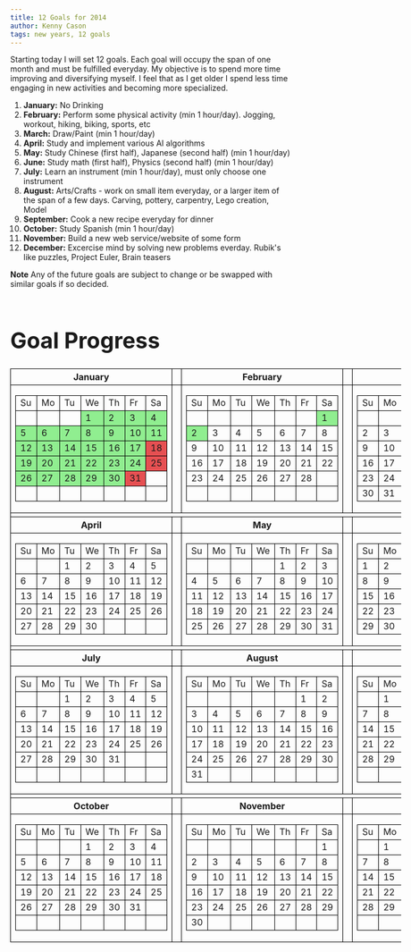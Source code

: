 ```yaml
---
title: 12 Goals for 2014
author: Kenny Cason
tags: new years, 12 goals
---
```


Starting today I will set 12 goals. Each goal will occupy the span of one month and must be fulfilled everyday. My objective is to spend more time improving and diversifying myself. I feel that as I get older I spend less time engaging in new activities and becoming more specialized.

<ol>
	<li><b>January:</b> No Drinking</li>
	<li><b>February:</b> Perform some physical activity (min 1 hour/day). Jogging, workout, hiking, biking, sports, etc</li>
	<li><b>March:</b> Draw/Paint (min 1 hour/day)</li>
	<li><b>April:</b> Study and implement various AI algorithms</li>
	<li><b>May:</b> Study Chinese (first half), Japanese (second half) (min 1 hour/day)</li>
	<li><b>June:</b> Study math (first half), Physics (second half) (min 1 hour/day)</li>
	<li><b>July:</b> Learn an instrument (min 1 hour/day), must only choose one instrument</li>
	<li><b>August:</b> Arts/Crafts - work on small item everyday, or a larger item of the span of a few days. Carving, pottery, carpentry, Lego creation, Model</li>
	<li><b>September:</b> Cook a new recipe everyday for dinner</li>
	<li><b>October:</b> Study Spanish (min 1 hour/day)</li>
	<li><b>November:</b> Build a new web service/website of some form</li>
	<li><b>December:</b> Excercise mind by solving new problems everday. Rubik's like puzzles, Project Euler, Brain teasers</li>
</ol>

**Note** Any of the future goals are subject to change or be swapped with similar goals if so decided.


<div id=calarea><div><h1>Goal Progress</h1></div>
<table id=mct1 class="ct1 cl2 cp5 cc4 cd1 cf4 ci5 cu4 cj1 mct" cellspacing=0><tr><th>January</th><td class=cz></td><th>February</th><td class=cz></td><th>March</th></tr><tr><td class="cbm cba tc cbo"><table class="ca ca1"><tr class=cl><td>Su</td><td>Mo</td><td>Tu</td><td>We</td><td>Th</td><td>Fr</td><td class=cr>Sa</td></tr><tr><td>&nbsp;</td><td>&nbsp;</td><td>&nbsp;</td><td class="yes">1</td><td class="yes">2</td><td class="yes">3</td><td class="cr yes">4</td></tr><tr><td class="yes">5</td><td class="yes">6</td><td class="yes">7</td><td class="yes">8</td><td class="yes">9</td><td class="yes">10</td><td class="cr yes">11</td></tr><tr><td class="yes">12</td><td class="yes">13</td><td class="yes">14</td><td class="yes">15</td><td class="yes">16</td><td class="yes">17</td><td class="cr no">18</td></tr><tr><td class="yes">19</td><td class="yes">20</td><td class="yes">21</td><td class="yes">22</td><td class="yes">23</td><td class="yes">24</td><td class="cr no">25</td></tr><tr><td class="yes">26</td><td class="yes">27</td><td class="yes">28</td><td class="yes">29</td><td class="yes">30</td><td class="no">31</td><td class=cr>&nbsp;</td></tr><tr class=cb><td>&nbsp;</td><td>&nbsp;</td><td>&nbsp;</td><td>&nbsp;</td><td>&nbsp;</td><td>&nbsp;</td><td class=cr>&nbsp;</td></tr></table></td><td class=cz></td><td class="cbm cba tc cbo"><table class="ca ca1"><tr class=cl><td>Su</td><td>Mo</td><td>Tu</td><td>We</td><td>Th</td><td>Fr</td><td class=cr>Sa</td></tr><tr><td>&nbsp;</td><td>&nbsp;</td><td>&nbsp;</td><td>&nbsp;</td><td>&nbsp;</td><td>&nbsp;</td><td class="cr yes">1</td></tr><tr><td class="yes">2</td><td>3</td><td>4</td><td>5</td><td>6</td><td>7</td><td class=cr>8</td></tr><tr><td>9</td><td>10</td><td>11</td><td>12</td><td>13</td><td>14</td><td class=cr>15</td></tr><tr><td>16</td><td>17</td><td>18</td><td>19</td><td>20</td><td>21</td><td class=cr>22</td></tr><tr><td>23</td><td>24</td><td>25</td><td>26</td><td>27</td><td>28</td><td class=cr>&nbsp;</td></tr><tr class=cb><td>&nbsp;</td><td>&nbsp;</td><td>&nbsp;</td><td>&nbsp;</td><td>&nbsp;</td><td>&nbsp;</td><td class=cr>&nbsp;</td></tr></table></td><td class=cz></td><td class="cbm cba tc cbo"><table class="ca ca1"><tr class=cl><td>Su</td><td>Mo</td><td>Tu</td><td>We</td><td>Th</td><td>Fr</td><td class=cr>Sa</td></tr><tr><td>&nbsp;</td><td>&nbsp;</td><td>&nbsp;</td><td>&nbsp;</td><td>&nbsp;</td><td>&nbsp;</td><td class=cr>1</td></tr><tr><td>2</td><td>3</td><td>4</td><td>5</td><td>6</td><td>7</td><td class=cr>8</td></tr><tr><td>9</td><td>10</td><td>11</td><td>12</td><td>13</td><td>14</td><td class=cr>15</td></tr><tr><td>16</td><td>17</td><td>18</td><td>19</td><td>20</td><td>21</td><td class=cr>22</td></tr><tr><td>23</td><td>24</td><td>25</td><td>26</td><td>27</td><td>28</td><td class=cr>29</td></tr><tr class=cb><td>30</td><td>31</td><td>&nbsp;</td><td>&nbsp;</td><td>&nbsp;</td><td>&nbsp;</td><td class=cr>&nbsp;</td></tr></table></td></tr><tr class=ce><td colspan=5></td></tr><tr><th>April</th><td class=cz></td><th>May</th><td class=cz></td><th>June</th></tr><tr><td class="cbm cba tc cbo"><table class="ca ca1"><tr class=cl><td>Su</td><td>Mo</td><td>Tu</td><td>We</td><td>Th</td><td>Fr</td><td class=cr>Sa</td></tr><tr><td>&nbsp;</td><td>&nbsp;</td><td>1</td><td>2</td><td>3</td><td>4</td><td class=cr>5</td></tr><tr><td>6</td><td>7</td><td>8</td><td>9</td><td>10</td><td>11</td><td class=cr>12</td></tr><tr><td>13</td><td>14</td><td>15</td><td>16</td><td>17</td><td>18</td><td class=cr>19</td></tr><tr><td>20</td><td>21</td><td>22</td><td>23</td><td>24</td><td>25</td><td class=cr>26</td></tr><tr class=cb><td>27</td><td>28</td><td>29</td><td>30</td><td>&nbsp;</td><td>&nbsp;</td><td class=cr>&nbsp;</td></tr></table></td><td class=cz></td><td class="cbm cba tc cbo"><table class="ca ca1"><tr class=cl><td>Su</td><td>Mo</td><td>Tu</td><td>We</td><td>Th</td><td>Fr</td><td class=cr>Sa</td></tr><tr><td>&nbsp;</td><td>&nbsp;</td><td>&nbsp;</td><td>&nbsp;</td><td>1</td><td>2</td><td class=cr>3</td></tr><tr><td>4</td><td>5</td><td>6</td><td>7</td><td>8</td><td>9</td><td class=cr>10</td></tr><tr><td>11</td><td>12</td><td>13</td><td>14</td><td>15</td><td>16</td><td class=cr>17</td></tr><tr><td>18</td><td>19</td><td>20</td><td>21</td><td>22</td><td>23</td><td class=cr>24</td></tr><tr class=cb><td>25</td><td>26</td><td>27</td><td>28</td><td>29</td><td>30</td><td class=cr>31</td></tr></table></td><td class=cz></td><td class="cbm cba tc cbo"><table class="ca ca1"><tr class=cl><td>Su</td><td>Mo</td><td>Tu</td><td>We</td><td>Th</td><td>Fr</td><td class=cr>Sa</td></tr><tr><td>1</td><td>2</td><td>3</td><td>4</td><td>5</td><td>6</td><td class=cr>7</td></tr><tr><td>8</td><td>9</td><td>10</td><td>11</td><td>12</td><td>13</td><td class=cr>14</td></tr><tr><td>15</td><td>16</td><td>17</td><td>18</td><td>19</td><td>20</td><td class=cr>21</td></tr><tr><td>22</td><td>23</td><td>24</td><td>25</td><td>26</td><td>27</td><td class=cr>28</td></tr><tr class=cb><td>29</td><td>30</td><td>&nbsp;</td><td>&nbsp;</td><td>&nbsp;</td><td>&nbsp;</td><td class=cr>&nbsp;</td></tr></table></td></tr><tr class=ce><td colspan=5></td></tr><tr><th>July</th><td class=cz></td><th>August</th><td class=cz></td><th>September</th></tr><tr><td class="cbm cba tc cbo"><table class="ca ca1"><tr class=cl><td>Su</td><td>Mo</td><td>Tu</td><td>We</td><td>Th</td><td>Fr</td><td class=cr>Sa</td></tr><tr><td>&nbsp;</td><td>&nbsp;</td><td>1</td><td>2</td><td>3</td><td>4</td><td class=cr>5</td></tr><tr><td>6</td><td>7</td><td>8</td><td>9</td><td>10</td><td>11</td><td class=cr>12</td></tr><tr><td>13</td><td>14</td><td>15</td><td>16</td><td>17</td><td>18</td><td class=cr>19</td></tr><tr><td>20</td><td>21</td><td>22</td><td>23</td><td>24</td><td>25</td><td class=cr>26</td></tr><tr><td>27</td><td>28</td><td>29</td><td>30</td><td>31</td><td>&nbsp;</td><td class=cr>&nbsp;</td></tr><tr class=cb><td>&nbsp;</td><td>&nbsp;</td><td>&nbsp;</td><td>&nbsp;</td><td>&nbsp;</td><td>&nbsp;</td><td class=cr>&nbsp;</td></tr></table></td><td class=cz></td><td class="cbm cba tc cbo"><table class="ca ca1"><tr class=cl><td>Su</td><td>Mo</td><td>Tu</td><td>We</td><td>Th</td><td>Fr</td><td class=cr>Sa</td></tr><tr><td>&nbsp;</td><td>&nbsp;</td><td>&nbsp;</td><td>&nbsp;</td><td>&nbsp;</td><td>1</td><td class=cr>2</td></tr><tr><td>3</td><td>4</td><td>5</td><td>6</td><td>7</td><td>8</td><td class=cr>9</td></tr><tr><td>10</td><td>11</td><td>12</td><td>13</td><td>14</td><td>15</td><td class=cr>16</td></tr><tr><td>17</td><td>18</td><td>19</td><td>20</td><td>21</td><td>22</td><td class=cr>23</td></tr><tr><td>24</td><td>25</td><td>26</td><td>27</td><td>28</td><td>29</td><td class=cr>30</td></tr><tr class=cb><td>31</td><td>&nbsp;</td><td>&nbsp;</td><td>&nbsp;</td><td>&nbsp;</td><td>&nbsp;</td><td class=cr>&nbsp;</td></tr></table></td><td class=cz></td><td class="cbm cba tc cbo"><table class="ca ca1"><tr class=cl><td>Su</td><td>Mo</td><td>Tu</td><td>We</td><td>Th</td><td>Fr</td><td class=cr>Sa</td></tr><tr><td>&nbsp;</td><td>1</td><td>2</td><td>3</td><td>4</td><td>5</td><td class=cr>6</td></tr><tr><td>7</td><td>8</td><td>9</td><td>10</td><td>11</td><td>12</td><td class=cr>13</td></tr><tr><td>14</td><td>15</td><td>16</td><td>17</td><td>18</td><td>19</td><td class=cr>20</td></tr><tr><td>21</td><td>22</td><td>23</td><td>24</td><td>25</td><td>26</td><td class=cr>27</td></tr><tr><td>28</td><td>29</td><td>30</td><td>&nbsp;</td><td>&nbsp;</td><td>&nbsp;</td><td class=cr>&nbsp;</td></tr><tr class=cb><td>&nbsp;</td><td>&nbsp;</td><td>&nbsp;</td><td>&nbsp;</td><td>&nbsp;</td><td>&nbsp;</td><td class=cr>&nbsp;</td></tr></table></td></tr><tr class=ce><td colspan=5></td></tr><tr><th>October</th><td class=cz></td><th>November</th><td class=cz></td><th>December</th></tr><tr><td class="cbm cba tc cbo"><table class="ca ca1"><tr class=cl><td>Su</td><td>Mo</td><td>Tu</td><td>We</td><td>Th</td><td>Fr</td><td class=cr>Sa</td></tr><tr><td>&nbsp;</td><td>&nbsp;</td><td>&nbsp;</td><td>1</td><td>2</td><td>3</td><td class=cr>4</td></tr><tr><td>5</td><td>6</td><td>7</td><td>8</td><td>9</td><td>10</td><td class=cr>11</td></tr><tr><td>12</td><td>13</td><td>14</td><td>15</td><td>16</td><td>17</td><td class=cr>18</td></tr><tr><td>19</td><td>20</td><td>21</td><td>22</td><td>23</td><td>24</td><td class=cr>25</td></tr><tr><td>26</td><td>27</td><td>28</td><td>29</td><td>30</td><td>31</td><td class=cr>&nbsp;</td></tr><tr class=cb><td>&nbsp;</td><td>&nbsp;</td><td>&nbsp;</td><td>&nbsp;</td><td>&nbsp;</td><td>&nbsp;</td><td class=cr>&nbsp;</td></tr></table></td><td class=cz></td><td class="cbm cba tc cbo"><table class="ca ca1"><tr class=cl><td>Su</td><td>Mo</td><td>Tu</td><td>We</td><td>Th</td><td>Fr</td><td class=cr>Sa</td></tr><tr><td>&nbsp;</td><td>&nbsp;</td><td>&nbsp;</td><td>&nbsp;</td><td>&nbsp;</td><td>&nbsp;</td><td class=cr>1</td></tr><tr><td>2</td><td>3</td><td>4</td><td>5</td><td>6</td><td>7</td><td class=cr>8</td></tr><tr><td>9</td><td>10</td><td>11</td><td>12</td><td>13</td><td>14</td><td class=cr>15</td></tr><tr><td>16</td><td>17</td><td>18</td><td>19</td><td>20</td><td>21</td><td class=cr>22</td></tr><tr><td>23</td><td>24</td><td>25</td><td>26</td><td>27</td><td>28</td><td class=cr>29</td></tr><tr class=cb><td>30</td><td>&nbsp;</td><td>&nbsp;</td><td>&nbsp;</td><td>&nbsp;</td><td>&nbsp;</td><td class=cr>&nbsp;</td></tr></table></td><td class=cz></td><td class="cbm cba tc cbo"><table class="ca ca1"><tr class=cl><td>Su</td><td>Mo</td><td>Tu</td><td>We</td><td>Th</td><td>Fr</td><td class=cr>Sa</td></tr><tr><td>&nbsp;</td><td>1</td><td>2</td><td>3</td><td>4</td><td>5</td><td class=cr>6</td></tr><tr><td>7</td><td>8</td><td>9</td><td>10</td><td>11</td><td>12</td><td class=cr>13</td></tr><tr><td>14</td><td>15</td><td>16</td><td>17</td><td>18</td><td>19</td><td class=cr>20</td></tr><tr><td>21</td><td>22</td><td>23</td><td>24</td><td>25</td><td>26</td><td class=cr>27</td></tr><tr><td>28</td><td>29</td><td>30</td><td>31</td><td>&nbsp;</td><td>&nbsp;</td><td class=cr>&nbsp;</td></tr><tr class=cb><td>&nbsp;</td><td>&nbsp;</td><td>&nbsp;</td><td>&nbsp;</td><td>&nbsp;</td><td>&nbsp;</td><td class=cr>&nbsp;</td></tr></table></td></tr></table></div>


<style type="text/css">
#calarea {
		width:700px;
		height:100%;
		float:left;
		clear:both;
		font-size:140%;
	}
#calarea .yes {
	background-color:lightgreen;
}
#calarea .no {
	background-color:#E65052;
}

#calarea td, #calarea th {
	border-right: black solid 1px;
	border-left: black solid 1px;
	border-top: black solid 1px;
	border-bottom: black solid 1px;
}
</style>


